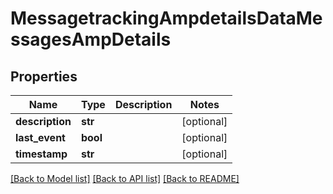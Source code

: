 # MessagetrackingAmpdetailsDataMessagesAmpDetails

## Properties
Name | Type | Description | Notes
------------ | ------------- | ------------- | -------------
**description** | **str** |  | [optional] 
**last_event** | **bool** |  | [optional] 
**timestamp** | **str** |  | [optional] 

[[Back to Model list]](../README.md#documentation-for-models) [[Back to API list]](../README.md#documentation-for-api-endpoints) [[Back to README]](../README.md)

